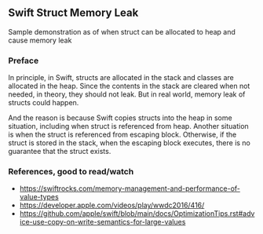 ## Swift Struct Memory Leak

Sample demonstration as of when struct can be allocated to heap and cause memory leak

### Preface

In principle, in Swift, structs are allocated in the stack and classes are allocated in the heap. 
Since the contents in the stack are cleared when not needed, in theory, they should not leak. 
But in real world, memory leak of structs could happen. 

And the reason is because Swift copies structs into the heap in some situation, including when struct is referenced from heap.
Another situation is when the struct is referenced from escaping block. Otherwise, if the struct is stored in the stack, 
when the escaping block executes, there is no guarantee that the struct exists.

### References, good to read/watch
- https://swiftrocks.com/memory-management-and-performance-of-value-types
- https://developer.apple.com/videos/play/wwdc2016/416/
- https://github.com/apple/swift/blob/main/docs/OptimizationTips.rst#advice-use-copy-on-write-semantics-for-large-values
